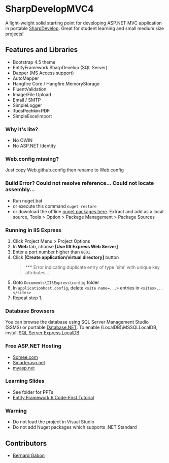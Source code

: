 # SharpDevelopMVC4

A light-weight solid starting point for developing ASP.NET MVC application in portable [SharpDevelop](https://portable.info.pl/sharpdevelop-portable/). Great for student learning and small medium size projects!

## Features and Libraries

- Bootstrap 4.5 theme
- EntityFramework.SharpDevelop (SQL Server)
- Dapper (MS Access support)
- AutoMapper
- Hangfire Core / Hangfire.MemoryStorage
- FluentValidation
- Image/File Upload
- Email / SMTP
- SimpleLogger
- ~~TuesPechkin PDF~~
- SimpleExcelImport

### Why it's lite?

- No OWIN
- No ASP.NET Identity

### Web.config missing?

Just copy Web.github.config then rename to Web.config

### Build Error? Could not resolve reference... Could not locate assembly...

- Run nuget.bat
- or execute this command `nuget restore`
- or download the offline [nuget packages here](https://drive.google.com/file/d/1_BPJqxucppNr5WX337RRxpl8jv7YB8Kd/view?usp=sharing). Extract and add as a local source, Tools > Option > Package Management > Package Sources

### Running in IIS Express

1. Click Project Menu > Project Options
2. In **Web** tab, choose **[Use IIS Express Web Server]**
3. Enter a port number higher than `8001`
4. Click **[Create application/virtual directory]** button
   > \*\*\* Error indicating duplicate entry of type 'site' with unique key attributes...
5. Goto `Documents\IISExpress\config` folder
6. In `applicationhost.config`, delete `<site name=...>` entries in `<sites>...</sites>`
7. Repeat step 1.

### Database Browsers

You can browse the database using SQL Server Management Studio (SSMS) or portable [Database.NET](https://bit.ly/30tqqxU). To enable (LocalDB)\MSSQLLocalDB, install [SQL Server Express LocalDB](https://bit.ly/2Mlijj1).

### Free ASP.NET Hosting

- [Somee.com](https://somee.com/FreeAspNetHosting.aspx)
- [Smarterasp.net](https://www.smarterasp.net/secured_signup?plantype=FREE)
- [myasp.net](https://www.myasp.net/freeaspnethosting)

### Learning Slides

- See folder for PPTs
- [Entity Framework 6 Code-First Tutorial](https://bernardgabon.com/blog/entity-framework-tutorial/)

### Warning

- Do not load the project in Visual Studio
- Do not add Nuget packages which supports .NET Standard

## Contributors

- [Bernard Gabon](https://bernardgabon.com)
